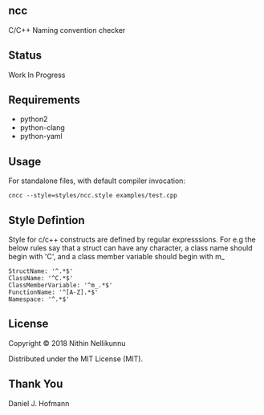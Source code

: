 ## ncc
C/C++ Naming convention checker

## Status
Work In Progress

## Requirements

* python2
* python-clang
* python-yaml

## Usage

For standalone files, with default compiler invocation:

    cncc --style=styles/ncc.style examples/test.cpp

## Style Defintion

Style for c/c++ constructs are defined by regular expresssions. For e.g the below rules say that
a struct can have any character, a class name should begin with 'C', and a class member variable
should begin with m_

    StructName: '^.*$'
    ClassName: '^C.*$'
    ClassMemberVariable: '^m_.*$'
    FunctionName: '^[A-Z].*$'
    Namespace: '^.*$'

## License

Copyright © 2018 Nithin Nellikunnu

Distributed under the MIT License (MIT).


## Thank You
Daniel J. Hofmann
